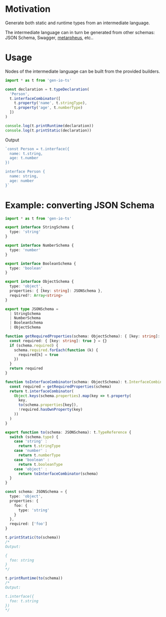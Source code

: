 # Motivation

Generate both static and runtime types from an intermediate language.

The intermediate language can in turn be generated from other schemas: JSON Schema, Swagger, [metarpheus](https://github.com/buildo/metarpheus), etc..

# Usage

Nodes of the intermediate language can be built from the provided builders.

```ts
import * as t from 'gen-io-ts'

const declaration = t.typeDeclaration(
  'Person',
  t.interfaceCombinator([
    t.property('name', t.stringType),
    t.property('age', t.numberType)
  ])
)

console.log(t.printRuntime(declaration))
console.log(t.printStatic(declaration))
```

Output

```ts
`const Person = t.interface({
  name: t.string,
  age: t.number
})

interface Person {
  name: string,
  age: number
}`
```

# Example: converting JSON Schema

```ts
import * as t from 'gen-io-ts'

export interface StringSchema {
  type: 'string'
}

export interface NumberSchema {
  type: 'number'
}

export interface BooleanSchema {
  type: 'boolean'
}

export interface ObjectSchema {
  type: 'object',
  properties: { [key: string]: JSONSchema },
  required?: Array<string>
}

export type JSONSchema =
  | StringSchema
  | NumberSchema
  | BooleanSchema
  | ObjectSchema

function getRequiredProperties(schema: ObjectSchema): { [key: string]: true } {
  const required: { [key: string]: true } = {}
  if (schema.required) {
    schema.required.forEach(function (k) {
      required[k] = true
    })
  }
  return required
}

function toInterfaceCombinator(schema: ObjectSchema): t.InterfaceCombinator {
  const required = getRequiredProperties(schema)
  return t.interfaceCombinator(
    Object.keys(schema.properties).map(key => t.property(
      key,
      to(schema.properties[key]),
      !required.hasOwnProperty(key)
    ))
  )
}

export function to(schema: JSONSchema): t.TypeReference {
  switch (schema.type) {
    case 'string' :
      return t.stringType
    case 'number' :
      return t.numberType
    case 'boolean' :
      return t.booleanType
    case 'object' :
      return toInterfaceCombinator(schema)
  }
}

const schema: JSONSchema = {
  type: 'object',
  properties: {
    foo: {
      type: 'string'
    }
  },
  required: ['foo']
}

t.printStatic(to(schema))
/*
Output:

{
  foo: string
}
*/

t.printRuntime(to(schema))
/*
Output:

t.interface({
  foo: t.string
})
*/
```
